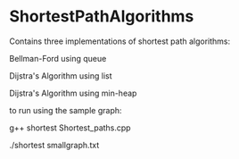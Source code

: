 # ShortestPathAlgorithms

Contains three implementations of shortest path algorithms:

Bellman-Ford using queue

Dijstra's Algorithm using list

Dijstra's Algorithm using min-heap

to run using the sample graph:

g++ shortest Shortest_paths.cpp

./shortest smallgraph.txt
